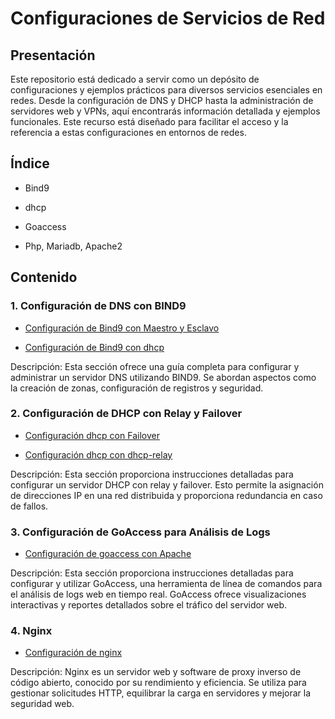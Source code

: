 # Configuraciones de Servicios de Red

## Presentación

Este repositorio está dedicado a servir como un depósito de configuraciones y ejemplos prácticos para diversos servicios esenciales en redes. Desde la configuración de DNS y DHCP hasta la administración de servidores web y VPNs, aquí encontrarás información detallada y ejemplos funcionales. Este recurso está diseñado para facilitar el acceso y la referencia a estas configuraciones en entornos de redes.

## Índice

* Bind9
  
* dhcp

* Goaccess

* Php, Mariadb, Apache2

## Contenido

### 1. Configuración de DNS con BIND9

 - [Configuración de Bind9 con Maestro y Esclavo](bind.md)

 - [Configuración de Bind9 con dhcp](bdns.md)

Descripción: Esta sección ofrece una guía completa para configurar y administrar un servidor DNS utilizando BIND9. Se abordan aspectos como la creación de zonas, configuración de registros y seguridad.

### 2. Configuración de DHCP con Relay y Failover

 - [Configuración dhcp con Failover](dhcp.md)

 - [Configuración dhcp con dhcp-relay](dhcpre.md)

Descripción: Esta sección proporciona instrucciones detalladas para configurar un servidor DHCP con relay y failover. Esto permite la asignación de direcciones IP en una red distribuida y proporciona redundancia en caso de fallos.

 ### 3. Configuración de GoAccess para Análisis de Logs

 - [Configuración de goaccess con Apache](go.md)

Descripción: Esta sección proporciona instrucciones detalladas para configurar y utilizar GoAccess, una herramienta de línea de comandos para el análisis de logs web en tiempo real. GoAccess ofrece visualizaciones interactivas y reportes detallados sobre el tráfico del servidor web.

### 4. Nginx

 - [Configuración de nginx](nginx.md)

Descripción: Nginx es un servidor web y software de proxy inverso de código abierto, conocido por su rendimiento y eficiencia. Se utiliza para gestionar solicitudes HTTP, equilibrar la carga en servidores y mejorar la seguridad web.

